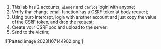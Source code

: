 
1. This lab has 2 accounts, `wiener` and `carlos` login with anyone;
2. Verify that change email function has a CSRF token at body request;
3. Using burp intercept, login with another account and just copy the value of the CSRF token, and drop the request;
4. Create your CSRF poc and upload to the server;
5. Send to the victim; 

![[Pasted image 20231107144902.png]]